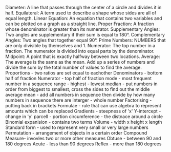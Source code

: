Diameter: A line that passes through the center of a circle and divides it in half.
Equilateral: A term used to describe a shape whose sides are all of equal length.
Linear Equation: An equation that contains two variables and can be plotted on a graph as a straight line.
Proper Fraction: A fraction whose denominator is greater than its numerator.
Supplementary Angles: Two angles are supplementary if their sum is equal to 180°.
Complementary Angles: Two angles that together equal 90°.
Prime Numbers: NUMBERS that are only divisible by themselves and 1.
Numerator: The top number in a fraction. The numerator is divided into equal parts by the denominator.
Midpoint: A point that is exactly halfway between two locations.
Average: The average is the same as the mean. Add up a series of numbers and divide the sum by the total number of values to find the average.
Proportions - two ratios are set equal to eachother
Denominators - bottom half of fraction
Numerator - top half of fraction 
mode - most frequent number in a sequence
range - highest - lowest
median - put numbers in order from biggest to smallest, cross the sides to find out the middle average
mean - add all numbers in sequence then divide by how many numbers in sequence there are
interger - whole number
Factorising - putting back in brackets
Formulae - rule that can use algebra to represent amounts which can be replaced
Gradients - steepness of 'x'
Y-intercept - change in 'y'
parcell - portion
circumference - the distnace around a circle
Binomial expanision - contains two terms
Volume - width x height x length
Standard form - used to represent very small or very large numbers
Permutation - arrangement of objects in a certain order
Compound Measure- invovles two or more other measures
Obtuse - between 90 and 180 degrees
Acute - less than 90 degrees
Reflex - more than 180 degrees
